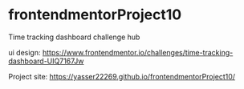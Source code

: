# frontendmentorProject10
Time tracking dashboard challenge hub

ui design: https://www.frontendmentor.io/challenges/time-tracking-dashboard-UIQ7167Jw



Project site: https://yasser22269.github.io/frontendmentorProject10/


<br><br>
<img src="../master/design/desktop-preview.jpg" alt="">   
